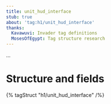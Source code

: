 ```yaml
---
title: unit_hud_interface
stub: true
about: 'tag:h1/unit_hud_interface'
thanks:
  Kavawuvi: Invader tag definitions
  MosesOfEgypt: Tag structure research
---
```

...

# Structure and fields

{% tagStruct "h1/unit_hud_interface" /%}
